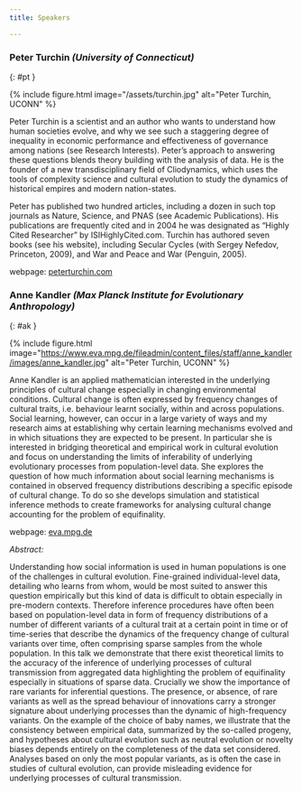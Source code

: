 ```yaml
---
title: Speakers

---
```


### Peter Turchin *(University of Connecticut)*
{: #pt }


{% include figure.html  image="/assets/turchin.jpg" alt="Peter Turchin, UCONN" %}

Peter Turchin is a scientist and an author who wants to understand how human societies evolve, and why we see such a staggering degree of inequality in economic performance and effectiveness of governance among nations (see Research Interests). Peter’s approach to answering these questions blends theory building with the analysis of data. He is the founder of a new transdisciplinary field of Cliodynamics, which uses the tools of complexity science and cultural evolution to study the dynamics of historical empires and modern nation-states.

Peter has published two hundred articles, including a dozen in such top journals as Nature, Science, and PNAS (see Academic Publications). His publications are frequently cited and in 2004 he was designated as “Highly Cited Researcher” by ISIHighlyCited.com. Turchin has authored seven books (see his website), including Secular Cycles (with Sergey Nefedov, Princeton, 2009), and War and Peace and War (Penguin, 2005).

webpage: [peterturchin.com](https://peterturchin.com)


### Anne Kandler *(Max Planck Institute for Evolutionary Anthropology)*
{: #ak }


{% include figure.html  image="https://www.eva.mpg.de/fileadmin/content_files/staff/anne_kandler/images/anne_kandler.jpg" alt="Peter Turchin, UCONN" %}

Anne Kandler is an applied mathematician interested in the underlying principles of cultural change especially in changing environmental conditions. Cultural change is often expressed by frequency changes of cultural traits, i.e. behaviour learnt socially, within and across populations. Social learning, however, can occur in a large variety of ways and my research aims at establishing why certain learning mechanisms evolved and in which situations they are expected to be present.  In particular she is interested in bridging theoretical and empirical work in cultural evolution and focus on understanding the limits of inferability of underlying evolutionary processes from population-level data. She explores the question of how much information about social learning mechanisms is contained in observed frequency distributions describing a specific episode of cultural change. To do so she develops simulation and statistical inference methods to create frameworks for analysing cultural change accounting for the problem of equifinality. 

webpage: [eva.mpg.de](https://www.eva.mpg.de/ecology/staff/anne-kandler/index.html)

_Abstract:_

Understanding how social information is used in human populations is one of the
challenges in cultural evolution. Fine-grained individual-level data, detailing who learns
from whom, would be most suited to answer this question empirically but this kind of
data is difficult to obtain especially in pre-modern contexts. Therefore inference
procedures have often been based on population-level data in form of frequency
distributions of a number of different variants of a cultural trait at a certain point in time
or of time-series that describe the dynamics of the frequency change of cultural variants
over time, often comprising sparse samples from the whole population. In this talk we
demonstrate that there exist theoretical limits to the accuracy of the inference of
underlying processes of cultural transmission from aggregated data highlighting the
problem of equifinality especially in situations of sparse data. Crucially we show the
importance of rare variants for inferential questions. The presence, or absence, of rare
variants as well as the spread behaviour of innovations carry a stronger signature about
underlying processes than the dynamic of high-frequency variants. On the example of
the choice of baby names, we illustrate that the consistency between empirical data,
summarized by the so-called progeny, and hypotheses about cultural evolution such as
neutral evolution or novelty biases depends entirely on the completeness of the data set
considered. Analyses based on only the most popular variants, as is often the case in
studies of cultural evolution, can provide misleading evidence for underlying processes of
cultural transmission.


